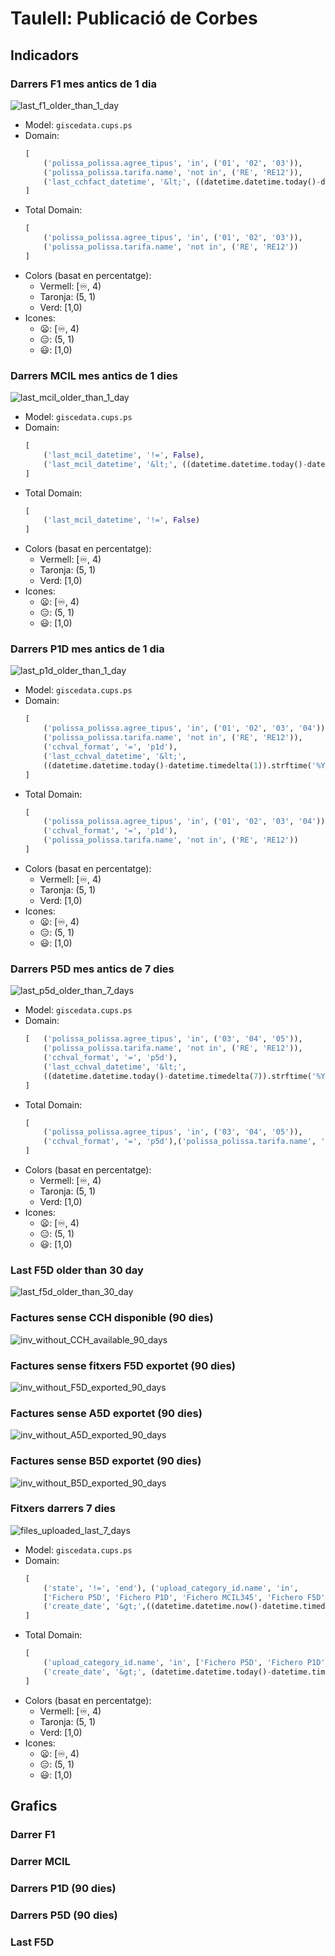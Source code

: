 # Taulell: Publicació de Corbes

## Indicadors

### Darrers F1 mes antics de 1 dia

![last_f1_older_than_1_day]

- Model: `giscedata.cups.ps`
- Domain:
    ```python
    [
        ('polissa_polissa.agree_tipus', 'in', ('01', '02', '03')),
        ('polissa_polissa.tarifa.name', 'not in', ('RE', 'RE12')),
        ('last_cchfact_datetime', '&lt;', ((datetime.datetime.today()-datetime.timedelta(1)).strftime('%Y-%m-%d 00:00:00')))
    ]
    ```
- Total Domain:
    ```python
    [
        ('polissa_polissa.agree_tipus', 'in', ('01', '02', '03')),
        ('polissa_polissa.tarifa.name', 'not in', ('RE', 'RE12'))
    ]
    ```
- Colors (basat en percentatge):
  - Vermell: \[:infinity:, 4)
  - Taronja: (5, 1)
  - Verd: \[1,0)
- Icones:
  - :frowning:: \[:infinity:, 4)
  - :expressionless:: (5, 1)
  - :smiley:: \[1,0)

### Darrers MCIL mes antics de 1 dies

![last_mcil_older_than_1_day]

- Model: `giscedata.cups.ps`
- Domain:
    ```python
    [
        ('last_mcil_datetime', '!=', False),
        ('last_mcil_datetime', '&lt;', ((datetime.datetime.today()-datetime.timedelta(1)).strftime('%Y-%m-%d 00:00:00')))
    ]
    ```
- Total Domain:
    ```python
    [
        ('last_mcil_datetime', '!=', False)
    ]
    ```
- Colors (basat en percentatge):
  - Vermell: \[:infinity:, 4)
  - Taronja: (5, 1)
  - Verd: \[1,0)
- Icones:
  - :frowning:: \[:infinity:, 4)
  - :expressionless:: (5, 1)
  - :smiley:: \[1,0)

### Darrers P1D mes antics de 1 dia

![last_p1d_older_than_1_day]

- Model: `giscedata.cups.ps`
- Domain:
    ```python
    [
        ('polissa_polissa.agree_tipus', 'in', ('01', '02', '03', '04')),
        ('polissa_polissa.tarifa.name', 'not in', ('RE', 'RE12')),
        ('cchval_format', '=', 'p1d'),
        ('last_cchval_datetime', '&lt;',
        ((datetime.datetime.today()-datetime.timedelta(1)).strftime('%Y-%m-%d 00:00:00')))
    ]
    ```
- Total Domain:
    ```python
    [
        ('polissa_polissa.agree_tipus', 'in', ('01', '02', '03', '04')),
        ('cchval_format', '=', 'p1d'),
        ('polissa_polissa.tarifa.name', 'not in', ('RE', 'RE12'))
    ]
    ```
- Colors (basat en percentatge):
  - Vermell: \[:infinity:, 4)
  - Taronja: (5, 1)
  - Verd: \[1,0)
- Icones:
  - :frowning:: \[:infinity:, 4)
  - :expressionless:: (5, 1)
  - :smiley:: \[1,0)

### Darrers P5D mes antics de 7 dies

![last_p5d_older_than_7_days]

- Model: `giscedata.cups.ps`
- Domain:
    ```python
    [   ('polissa_polissa.agree_tipus', 'in', ('03', '04', '05')),
        ('polissa_polissa.tarifa.name', 'not in', ('RE', 'RE12')),
        ('cchval_format', '=', 'p5d'),
        ('last_cchval_datetime', '&lt;',
        ((datetime.datetime.today()-datetime.timedelta(7)).strftime('%Y-%m-%d 00:00:00')))
    ]
    ```
- Total Domain:
    ```python
    [
        ('polissa_polissa.agree_tipus', 'in', ('03', '04', '05')),
        ('cchval_format', '=', 'p5d'),('polissa_polissa.tarifa.name', 'not in', ('RE', 'RE12'))
    ]
    ```
- Colors (basat en percentatge):
  - Vermell: \[:infinity:, 4)
  - Taronja: (5, 1)
  - Verd: \[1,0)
- Icones:
  - :frowning:: \[:infinity:, 4)
  - :expressionless:: (5, 1)
  - :smiley:: \[1,0)

### Last F5D older than 30 day

![last_f5d_older_than_30_day]

### Factures sense CCH disponible (90 dies)

![inv_without_CCH_available_90_days]

### Factures sense fitxers F5D exportet (90 dies)

![inv_without_F5D_exported_90_days]

### Factures sense A5D exportet (90 dies)

![inv_without_A5D_exported_90_days]

### Factures sense B5D exportet (90 dies)

![inv_without_B5D_exported_90_days]

### Fitxers darrers 7 dies

![files_uploaded_last_7_days]

- Model: `giscedata.cups.ps`
- Domain:
    ```python
    [
        ('state', '!=', 'end'), ('upload_category_id.name', 'in',
        ['Fichero P5D', 'Fichero P1D', 'Fichero MCIL345', 'Fichero F5D']),
        ('create_date', '&gt;',((datetime.datetime.now()-datetime.timedelta(7)).strftime('%Y-%m-%d')))
    ]
    ```
- Total Domain:
    ```python
    [
        ('upload_category_id.name', 'in', ['Fichero P5D', 'Fichero P1D', 'Fichero MCIL345', 'Fichero F5D']),
        ('create_date', '&gt;', (datetime.datetime.today()-datetime.timedelta(7)).strftime('%%Y-%%m-%%d'))
    ]
    ```
- Colors (basat en percentatge):
  - Vermell: \[:infinity:, 4)
  - Taronja: (5, 1)
  - Verd: \[1,0)
- Icones:
  - :frowning:: \[:infinity:, 4)
  - :expressionless:: (5, 1)
  - :smiley:: \[1,0)

## Grafics

### Darrer F1

### Darrer MCIL

### Darrers P1D (90 dies)

### Darrers P5D (90 dies)

### Last F5D

[files_uploaded_last_7_days]: /rfc/dashboards/curve_publication/files_uploaded_last_7_days.png
[inv_without_A5D_exported_90_days]: /rfc/dashboards/curve_publication/inv_without_A5D_exported_90_days.png
[inv_without_B5D_exported_90_days]: /rfc/dashboards/curve_publication/inv_without_B5D_exported_90_days.png
[inv_without_CCH_available_90_days]: /rfc/dashboards/curve_publication/inv_without_CCH_available_90_days.png
[inv_without_F5D_exported_90_days]: /rfc/dashboards/curve_publication/inv_without_F5D_exported_90_days.png
[last_f1_older_than_1_day]: /rfc/dashboards/curve_publication/last_f1_older_than_1_day.png
[last_f5d_older_than_30_day]: /rfc/dashboards/curve_publication/last_f5d_older_than_30_day.png
[last_mcil_older_than_1_day]: /rfc/dashboards/curve_publication/last_mcil_older_than_1_day.png
[last_p1d_older_than_1_day]: /rfc/dashboards/curve_publication/last_p1d_older_than_1_day.png
[last_p5d_older_than_7_days]: /rfc/dashboards/curve_publication/last_p5d_older_than_7_days.png
